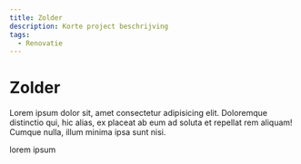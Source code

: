 ```yaml
---
title: Zolder
description: Korte project beschrijving
tags:
  - Renovatie
---
```


# Zolder

Lorem ipsum dolor sit, amet consectetur adipisicing elit. Doloremque distinctio
qui, hic alias, ex placeat ab eum ad soluta et repellat rem aliquam! Cumque
nulla, illum minima ipsa sunt nisi.

lorem ipsum
